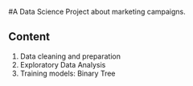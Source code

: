 #A Data Science Project about marketing campaigns.
## Content
1. Data cleaning and preparation
2. Exploratory Data Analysis
3. Training models: Binary Tree
